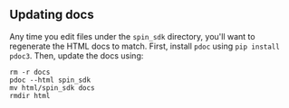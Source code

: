 ## Updating docs

Any time you edit files under the `spin_sdk` directory, you'll want to
regenerate the HTML docs to match.  First, install `pdoc` using `pip install
pdoc3`.  Then, update the docs using:

```
rm -r docs
pdoc --html spin_sdk
mv html/spin_sdk docs
rmdir html
```
